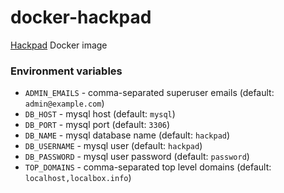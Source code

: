 # docker-hackpad

[Hackpad](https://github.com/dropbox/hackpad) Docker image

### Environment variables

* `ADMIN_EMAILS` - comma-separated superuser emails (default: `admin@example.com`)
* `DB_HOST` - mysql host (default: `mysql`)
* `DB_PORT` - mysql port (default: `3306`)
* `DB_NAME` - mysql database name (default: `hackpad`)
* `DB_USERNAME` - mysql user (default: `hackpad`)
* `DB_PASSWORD` - mysql user password (default: `password`)
* `TOP_DOMAINS` - comma-separated top level domains (default: `localhost,localbox.info`)
